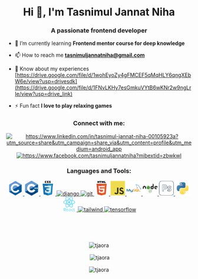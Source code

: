 <h1 align="center">Hi 👋, I'm Tasnimul Jannat Niha</h1>
<h3 align="center">A passionate frontend developer</h3>

- 🌱 I’m currently learning **Frontend mentor course for deep knowledge**

- 📫 How to reach me **tasnimuljannatniha@gmail.com**

- 📄 Know about my experiences [https://drive.google.com/file/d/1wohEyoZy4gFMCEF5qMqHLY6qngXEbW6e/view?usp=drivesdk](https://drive.google.com/file/d/1FNvLKHy7esGmkuVYtB6wKNr2w9ngLrIe/view?usp=drive_link)

- ⚡ Fun fact **I love to play relaxing games**

<h3 align="center">Connect with me:</h3>
<p align="center">
<a href="https://www.linkedin.com/in/tasnimul-jannat-niha-00105923a?lipi=urn%3Ali%3Apage%3Ad_flagship3_profile_view_base_contact_details%3BUINSAQ%2F2S06gBsky%2BLIhqQ%3D%3D" target="blank"><img align="center" src="https://raw.githubusercontent.com/rahuldkjain/github-profile-readme-generator/master/src/images/icons/Social/linked-in-alt.svg" alt="https://www.linkedin.com/in/tasnimul-jannat-niha-00105923a?utm_source=share&utm_campaign=share_via&utm_content=profile&utm_medium=android_app" height="30" width="40" /></a>
<a href="https://fb.com/https://www.facebook.com/tasnimuljannatniha?mibextid=zbwkwl" target="blank"><img align="center" src="https://raw.githubusercontent.com/rahuldkjain/github-profile-readme-generator/master/src/images/icons/Social/facebook.svg" alt="https://www.facebook.com/tasnimuljannatniha?mibextid=zbwkwl" height="30" width="40" /></a>
</p>

<h3 align="center">Languages and Tools:</h3>
<p align="center"><a href="https://www.cprogramming.com/" target="_blank" rel="noreferrer"> <img src="https://raw.githubusercontent.com/devicons/devicon/master/icons/c/c-original.svg" alt="c" width="40" height="40"/> </a> <a href="https://www.w3schools.com/cpp/" target="_blank" rel="noreferrer"> <img src="https://raw.githubusercontent.com/devicons/devicon/master/icons/cplusplus/cplusplus-original.svg" alt="cplusplus" width="40" height="40"/> </a> <a href="https://www.w3schools.com/css/" target="_blank" rel="noreferrer"> <img src="https://raw.githubusercontent.com/devicons/devicon/master/icons/css3/css3-original-wordmark.svg" alt="css3" width="40" height="40"/> </a> <a href="https://www.djangoproject.com/" target="_blank" rel="noreferrer"> <img src="https://cdn.worldvectorlogo.com/logos/django.svg" alt="django" width="40" height="40"/> </a> <a href="https://git-scm.com/" target="_blank" rel="noreferrer"> <img src="https://www.vectorlogo.zone/logos/git-scm/git-scm-icon.svg" alt="git" width="40" height="40"/> </a> <a href="https://www.w3.org/html/" target="_blank" rel="noreferrer"> <img src="https://raw.githubusercontent.com/devicons/devicon/master/icons/html5/html5-original-wordmark.svg" alt="html5" width="40" height="40"/> </a> <a href="https://developer.mozilla.org/en-US/docs/Web/JavaScript" target="_blank" rel="noreferrer"> <img src="https://raw.githubusercontent.com/devicons/devicon/master/icons/javascript/javascript-original.svg" alt="javascript" width="40" height="40"/> </a> <a href="https://www.mysql.com/" target="_blank" rel="noreferrer"> <img src="https://raw.githubusercontent.com/devicons/devicon/master/icons/mysql/mysql-original-wordmark.svg" alt="mysql" width="40" height="40"/> </a> <a href="https://nodejs.org" target="_blank" rel="noreferrer"> <img src="https://raw.githubusercontent.com/devicons/devicon/master/icons/nodejs/nodejs-original-wordmark.svg" alt="nodejs" width="40" height="40"/> </a> <a href="https://www.photoshop.com/en" target="_blank" rel="noreferrer"> <img src="https://raw.githubusercontent.com/devicons/devicon/master/icons/photoshop/photoshop-line.svg" alt="photoshop" width="40" height="40"/> </a> <a href="https://www.python.org" target="_blank" rel="noreferrer"> <img src="https://raw.githubusercontent.com/devicons/devicon/master/icons/python/python-original.svg" alt="python" width="40" height="40"/> </a> <a href="https://reactjs.org/" target="_blank" rel="noreferrer"> <img src="https://raw.githubusercontent.com/devicons/devicon/master/icons/react/react-original-wordmark.svg" alt="react" width="40" height="40"/> </a> <a href="https://tailwindcss.com/" target="_blank" rel="noreferrer"> <img src="https://www.vectorlogo.zone/logos/tailwindcss/tailwindcss-icon.svg" alt="tailwind" width="40" height="40"/> </a> <a href="https://www.tensorflow.org" target="_blank" rel="noreferrer"> <img src="https://www.vectorlogo.zone/logos/tensorflow/tensorflow-icon.svg" alt="tensorflow" width="40" height="40"/> </a> </p><br><br><br>

<p align="center"><img align="center" src="https://github-readme-stats.vercel.app/api/top-langs?username=tjaora&show_icons=true&locale=en&layout=compact" alt="tjaora" /></p>

<p align="center">&nbsp;<img align="center" src="https://github-readme-stats.vercel.app/api?username=tjaora&show_icons=true&locale=en" alt="tjaora" /></p>

<p align="center"><img align="center" src="https://github-readme-streak-stats.herokuapp.com/?user=tjaora&" alt="tjaora" /></p>
